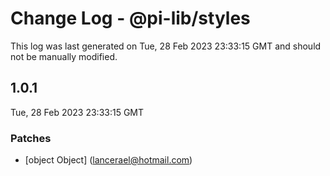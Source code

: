 # Change Log - @pi-lib/styles

This log was last generated on Tue, 28 Feb 2023 23:33:15 GMT and should not be manually modified.

<!-- Start content -->

## 1.0.1

Tue, 28 Feb 2023 23:33:15 GMT

### Patches

- [object Object] (lancerael@hotmail.com)
